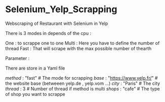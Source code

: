 # Selenium_Yelp_Scrapping
Webscraping of Restaurant with Selenium in Yelp


There is 3 modes in depends of the cpu :

One : to scrappe one to one
Multi : Here you have to define the number of thread
Fast : That will scrape with the max possible number of thearth

Parameter :

There are store in a Yaml file

*method* : "fast" # The mode for scrapping
*base* : "https://www.yelp.fr/" # the website base (betweeen yelp.de , yelp.vom ...)
*city* : "Paris" # The city
*thread* : 3 # Number of thread if method is multi
*shops* : "cafe" # The type of shop you want to scrappe
